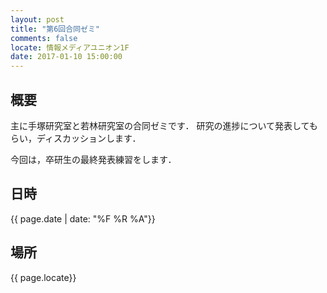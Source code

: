 ```yaml
---
layout: post
title: "第6回合同ゼミ"
comments: false
locate: 情報メディアユニオン1F
date: 2017-01-10 15:00:00
---
```


## 概要

主に手塚研究室と若林研究室の合同ゼミです．
研究の進捗について発表してもらい，ディスカッションします．

今回は，卒研生の最終発表練習をします．

## 日時

{{ page.date | date: "%F %R %A"}}

## 場所

{{ page.locate}}
